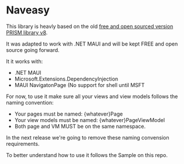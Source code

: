 # Naveasy

This library is heavly based on the old [free and open sourced version PRISM library v8](https://github.com/PrismLibrary/Prism/releases/tag/DNF).

It was adapted to work with .NET MAUI and will be kept FREE and open source going forward.

It it works with:
- .NET MAUI
- Microsoft.Extensions.DependencyInjection
- MAUI NavigatonPage (No support for shell until MSFT 

For now, to use it make sure all your views and view models follows the naming convention:
- Your pages must be named: {whatever}Page
- Your view models must be named: {whatever}PageViewModel
- Both page and VM MUST be on the same namespace.

In the next release we're going to remove these naming convension requirements.

To better understand how to use it follows the Sample on this repo.
